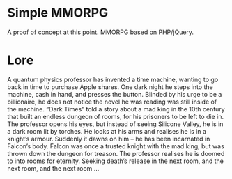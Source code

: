 # Simple MMORPG
A proof of concept at this point. MMORPG based on PHP/jQuery.

# Lore
A quantum physics professor has invented a time machine, wanting to go back in time to purchase Apple shares. One dark night he steps into the machine, cash in hand, and presses the button. Blinded by his urge to be a billionaire, he does not notice the novel he was reading was still inside of the machine. “Dark Times” told a story about a mad king in the 10th century that built an endless dungeon of rooms, for his prisoners to be left to die in. The professor opens his eyes, but instead of seeing Silicone Valley, he is in a dark room lit by torches. He looks at his arms and realises he is in a knight’s armour. Suddenly it dawns on him – he has been incarnated in Falcon’s body. Falcon was once a trusted knight with the mad king, but was thrown down the dungeon for treason. The professor realises he is doomed to into rooms for eternity. Seeking death’s release in the next room, and the next room, and the next room … 
